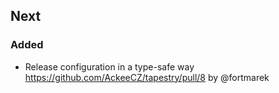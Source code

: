 
## Next

### Added

- Release configuration in a type-safe way https://github.com/AckeeCZ/tapestry/pull/8 by @fortmarek